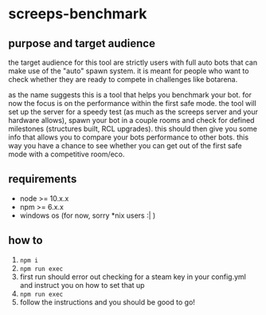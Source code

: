 # screeps-benchmark

## purpose and target audience
the target audience for this tool are strictly users with full auto bots that can make use of the "auto" spawn system.
it is meant for people who want to check whether they are ready to compete in challenges like botarena.

as the name suggests this is a tool that helps you benchmark your bot.
for now the focus is on the performance within the first safe mode. the tool will set up the server for a speedy test
(as much as the screeps server and your hardware allows), spawn your bot in a couple rooms and check for defined milestones
(structures built, RCL upgrades). this should then give you some info that allows you to compare your bots performance
to other bots. this way you have a chance to see whether you can get out of the first safe mode with a competitive room/eco.

## requirements
- node >= 10.x.x
- npm >= 6.x.x
- windows os (for now, sorry *nix users :| )

## how to
1. `npm i`
2. `npm run exec`
3. first run should error out checking for a steam key in your config.yml and instruct you on how to set that up
4. `npm run exec`
5. follow the instructions and you should be good to go!
